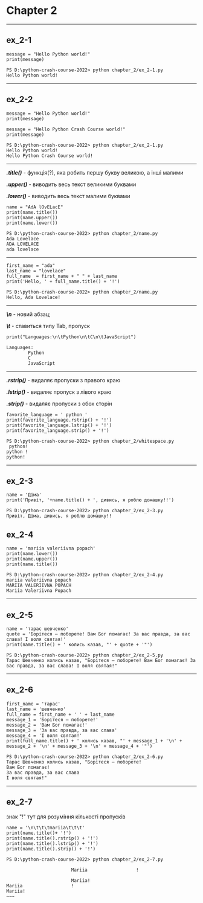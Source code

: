 # Chapter 2
 ***
## ex_2-1

```
message = "Hello Python world!"
print(message)
```
```
PS D:\python-crash-course-2022> python chapter_2/ex_2-1.py
Hello Python world!
```
***
## ex_2-2
```
message = "Hello Python world!"
print(message)

message = "Hello Python Crash Course world!"
print(message)
```
```
PS D:\python-crash-course-2022> python chapter_2/ex_2-1.py
Hello Python world!
Hello Python Crash Course world!
```
***


***.title()*** - функція(?), яка робить першу букву великою, а інші малими

***.upper()*** - виводить весь текст великими буквами

***.lower()*** - виводить весь текст малими буквами

```
name = "AdA lOvELacE"
print(name.title())
print(name.upper())
print(name.lower())
```
```
PS D:\python-crash-course-2022> python chapter_2/name.py
Ada Lovelace
ADA LOVELACE
ada lovelace
```
***
```
first_name = "ada"
last_name = "lovelace"
full_name  = first_name + " " + last_name
print('Hello, ' + full_name.title() + '!')
```

```
PS D:\python-crash-course-2022> python chapter_2/name.py
Hello, Ada Lovelace!
```
***
***\n*** - новий абзац;

***\t*** - ставиться типу Tab, пропуск
```
print("Languages:\n\tPython\n\tC\n\tJavaScript")
```

```
Languages:
        Python
        C
        JavaScript
```
***
***.rstrip()*** - видаляє пропуски з правого краю

***.lstrip()*** - видаляє пропуск з лівого краю

***.strip()*** - видаляє пропуски з обох сторін
```
favorite_language = ' python '
print(favorite_language.rstrip() + '!')
print(favorite_language.lstrip() + '!')
print(favorite_language.strip() + '!')
```

```
PS D:\python-crash-course-2022> python chapter_2/whitespace.py
 python!
python !
python!
```
***

## ex_2-3

```
name = 'Діма'
print('Привіт, '+name.title() + ', дивись, я роблю домашку!!') 
```

```
PS D:\python-crash-course-2022> python chapter_2/ex_2-3.py
Привіт, Діма, дивись, я роблю домашку!!
```

## ex_2-4

```
name = 'mariia valeriivna popach'
print(name.lower())
print(name.upper())
print(name.title())
```

```
PS D:\python-crash-course-2022> python chapter_2/ex_2-4.py
mariia valeriivna popach
MARIIA VALERIIVNA POPACH
Mariia Valeriivna Popach
```
***
## ex_2-5
```
name = 'тарас шевченко'
quote = 'Борітеся – поборете! Вам Бог помагає! За вас правда, за вас слава! І воля святая!'
print(name.title() + ' колись казав, "' + quote + '"')
```

```
PS D:\python-crash-course-2022> python chapter_2/ex_2-5.py
Тарас Шевченко колись казав, "Борітеся – поборете! Вам Бог помагає! За вас правда, за вас слава! І воля святая!"
```

***
## ex_2-6
```
first_name = 'тарас'
last_name = 'шевченко'
full_name = first_name + ' ' + last_name
message_1 = 'Борітеся – поборете!'
message_2 = 'Вам Бог помагає!'
message_3 = 'За вас правда, за вас слава'
message_4 = 'І воля святая!'
print(full_name.title() + ' колись казав, "' + message_1 + '\n' + message_2 + '\n' + message_3 + '\n' + message_4 + '"')
```

```
PS D:\python-crash-course-2022> python chapter_2/ex_2-6.py
Тарас Шевченко колись казав, "Борітеся – поборете!
Вам Бог помагає!
За вас правда, за вас слава
І воля святая!"
```
***
## ex_2-7
знак "!" тут для розуміння кількості пропусків
```
name = '\n\t\t\tmariia\t\t\t'
print(name.title()+ '!')
print(name.title().rstrip() + '!')
print(name.title().lstrip() + '!')
print(name.title().strip() + '!')
```

```
PS D:\python-crash-course-2022> python chapter_2/ex_2-7.py

                        Mariia                  !

                        Mariia!
Mariia                  !
Mariia!
~~~